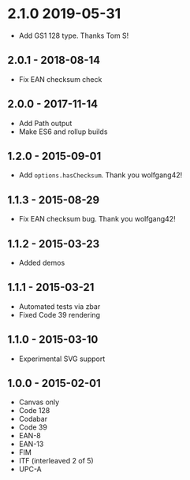 # 2.1.0 2019-05-31
* Add GS1 128 type. Thanks Tom S!

## 2.0.1 - 2018-08-14
* Fix EAN checksum check

## 2.0.0 - 2017-11-14
* Add Path output
* Make ES6 and rollup builds

## 1.2.0 - 2015-09-01
* Add `options.hasChecksum`.  Thank you wolfgang42!

## 1.1.3 - 2015-08-29
* Fix EAN checksum bug.  Thank you wolfgang42!

## 1.1.2 - 2015-03-23
* Added demos

## 1.1.1 - 2015-03-21
* Automated tests via zbar
* Fixed Code 39 rendering

## 1.1.0 - 2015-03-10
* Experimental SVG support

## 1.0.0 - 2015-02-01
* Canvas only
* Code 128
* Codabar
* Code 39
* EAN-8
* EAN-13
* FIM
* ITF (interleaved 2 of 5)
* UPC-A

